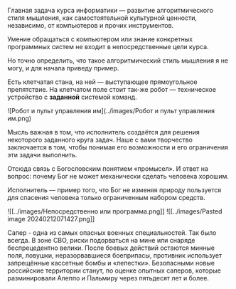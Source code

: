 Главная задача курса информатики — развитие алгоритмического стиля мышления, как самостоятельной культурной ценности, независимо, от компьютеров и прочих инструментов.

Умение обращаться с компьютером или знание конкретных программных систем не входит в непосредственные цели курса.

Но точно определить, что такое алгоритмический стиль мышления я не могу, и для начала приведу пример.

Есть клетчатая стана, на ней — выступающее прямоугольное препятствие. На клетчатом поле стоит так-же робот — техническое устройство с **заданной** системой команд.

![Робот и пульт управления им](../images/Робот и пульт управления им.png)

Мысль важная в том, что исполнитель создаётся для решения некоторого заданного круга задач. Наше с вами творчество заключается в том, чтобы понимая его возможности и его ограничения эти задачи выполнить.

Отсюда связь с Богословским понятием «промысел». И ответ на вопрос: почему Бог не может механически сделать человека хорошим.

Исполнитель — пример того, что Бог не изменяя природу пользуется для спасения человека только ограниченным набором средств.

![[../images/Непосредственно или программа.png]]
![[../images/Pasted image 20240212071427.png]]

Сапер - одна из самых опасных военных специальностей. Так было всегда. В зоне СВО, риски подорваться на мине или снаряде беспрецедентно велики. После боевых действий остаются минные поля, ловушки, неразорвавшиеся боеприпасы, противник использует запрещённые кассетные бомбы и «лепестки». Безопасными новые российские территории станут, по оценке опытных саперов, которые разминировали Алеппо и Пальмиру через пятьдесят лет и более.

